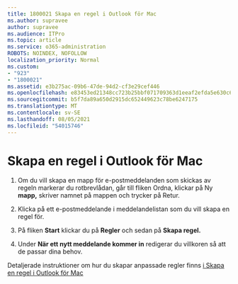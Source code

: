 ```yaml
---
title: 1800021 Skapa en regel i Outlook för Mac
ms.author: supravee
author: supravee
ms.audience: ITPro
ms.topic: article
ms.service: o365-administration
ROBOTS: NOINDEX, NOFOLLOW
localization_priority: Normal
ms.custom:
- "923"
- "1800021"
ms.assetid: e3b275ac-09b6-47de-94d2-cf3e29cef446
ms.openlocfilehash: e83453ed21348cc723b25bbf071709363d1eeaf2efda5e630c6431f62d348037
ms.sourcegitcommit: b5f7da89a650d2915dc652449623c78be6247175
ms.translationtype: MT
ms.contentlocale: sv-SE
ms.lasthandoff: 08/05/2021
ms.locfileid: "54015746"
---
```

# <a name="how-to-create-a-rule-in-outlook-for-mac"></a>Skapa en regel i Outlook för Mac

1. Om du vill skapa en mapp för e-postmeddelanden som skickas  av regeln markerar du rotbrevlådan, går till fliken Ordna, klickar på Ny **mapp,** skriver namnet på mappen och trycker på Retur.

2. Klicka på ett e-postmeddelande i meddelandelistan som du vill skapa en regel för.

3. På fliken **Start** klickar du på **Regler** och sedan på **Skapa regel.**

4. Under **När ett nytt meddelande kommer in** redigerar du villkoren så att de passar dina behov. 

Detaljerade instruktioner om hur du skapar anpassade regler finns [i Skapa en regel i Outlook för Mac](https://aka.ms/AA1uy0v)
  
